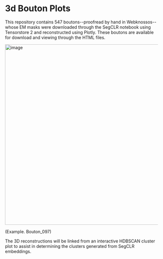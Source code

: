 # 3d Bouton Plots
This repository contains 547 boutons--proofread by hand in Webknossos--whose EM masks were downloaded through the SegCLR notebook using Tensorstore 2 and reconstructed using Plotly. These boutons are available for download and viewing through the HTML files. 

<img width="596" height="593" alt="image" src="https://github.com/user-attachments/assets/bf28ad03-a30c-40b8-a133-2cad79d9576c" />

(Example. Bouton_097)

The 3D reconstructions will be linked from an interactive HDBSCAN cluster plot to assist in determining the clusters generated from SegCLR embeddings.
